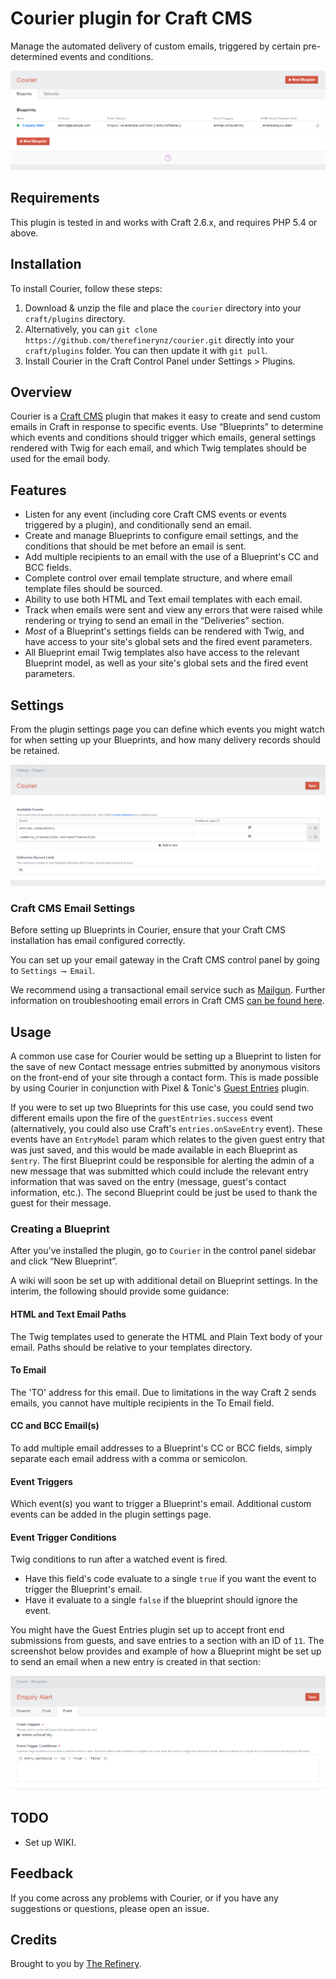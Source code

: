 # Courier plugin for Craft CMS

Manage the automated delivery of custom emails, triggered by certain pre-determined events and conditions.

![Screenshot](courier/resources/screenshots/courier_blueprints.png)

## Requirements

This plugin is tested in and works with Craft 2.6.x, and requires PHP 5.4 or above.

## Installation

To install Courier, follow these steps:

1. Download & unzip the file and place the `courier` directory into your `craft/plugins` directory.
2. Alternatively, you can `git clone https://github.com/therefinerynz/courier.git` directly into your `craft/plugins` folder. You can then update it with `git pull`.
3. Install Courier in the Craft Control Panel under Settings > Plugins.

## Overview

Courier is a [Craft CMS](http://craftcms.com/) plugin that makes it easy to create and send custom emails in Craft in response to specific events. Use “Blueprints” to determine which events and conditions should trigger which emails, general settings rendered with Twig for each email, and which Twig templates should be used for the email body.

## Features

* Listen for any event (including core Craft CMS events or events triggered by a plugin), and conditionally send an email.
* Create and manage Blueprints to configure email settings, and the conditions that should be met before an email is sent.
* Add multiple recipients to an email with the use of a Blueprint's CC and BCC fields.
* Complete control over email template structure, and where email template files should be sourced.
* Ability to use both HTML and Text email templates with each email.
* Track when emails were sent and view any errors that were raised while rendering or trying to send an email in the “Deliveries” section.
* *Most* of a Blueprint's settings fields can be rendered with Twig, and have access to your site's global sets and the fired event parameters.
* All Blueprint email Twig templates also have access to the relevant Blueprint model, as well as your site's global sets and the fired event parameters.


## Settings
From the plugin settings page you can define which events you might watch for when setting up your Blueprints, and how many delivery records should be retained.

![Screenshot](courier/resources/screenshots/courier_plugin-settings.png)

### Craft CMS Email Settings

Before setting up Blueprints in Courier, ensure that your Craft CMS installation has email configured correctly.

You can set up your email gateway in the Craft CMS control panel by going to `Settings ⟶ Email`.

We recommend using a transactional email service such as [Mailgun](http://mailgun.com). Further information on troubleshooting email errors in Craft CMS [can be found here](https://craftcms.com/support/troubleshooting-email-errors).


## Usage

A common use case for Courier would be setting up a Blueprint to listen for the save of new Contact message entries submitted by anonymous visitors on the front-end of your site through a contact form. This is made possible by using Courier in conjunction with Pixel & Tonic's [Guest Entries](https://github.com/pixelandtonic/GuestEntries) plugin.

If you were to set up two Blueprints for this use case, you could send two different emails upon the fire of the `guestEntries.success` event (alternatively, you could also use Craft's `entries.onSaveEntry` event). These events have an `EntryModel` param which relates to the given guest entry that was just saved, and this would be made available in each Blueprint as `$entry`. The first Blueprint could be responsible for alerting the admin of a new message that was submitted which could include the relevant entry information that was saved on the entry (message, guest's contact information, etc.). The second Blueprint could be just be used to thank the guest for their message.


### Creating a Blueprint

After you've installed the plugin, go to `Courier` in the control panel sidebar and click “New Blueprint”.

A wiki will soon be set up with additional detail on Blueprint settings. In the interim, the following should provide some guidance:

#### HTML and Text Email Paths
The Twig templates used to generate the HTML and Plain Text body of your email. Paths should be relative to your templates directory.

#### To Email
The 'TO' address for this email. Due to limitations in the way Craft 2 sends emails, you cannot have multiple recipients in the To Email field.

#### CC and BCC Email(s)
To add multiple email addresses to a Blueprint's CC or BCC fields, simply separate each email address with a comma or semicolon.

#### Event Triggers
Which event(s) you want to trigger a Blueprint's email. Additional custom events can be added in the plugin settings page.

#### Event Trigger Conditions
Twig conditions to run after a watched event is fired.

* Have this field's code evaluate to a single `true` if you want the event to trigger the Blueprint's email.
* Have it evaluate to a single `false` if the blueprint should ignore the event.

You might have the Guest Entries plugin set up to accept front end submissions from guests, and save entries to a section with an ID of `11`. The screenshot below provides and example of how a Blueprint might be set up to send an email when a new entry is created in that section:

![Screenshot](courier/resources/screenshots/courier_plugin_enquiry-alert--triggerconditions.png)

## TODO

* Set up WIKI.

## Feedback

If you come across any problems with Courier, or if you have any suggestions or questions, please open an issue.

## Credits

Brought to you by [The Refinery](http://therefinery.co.nz).


